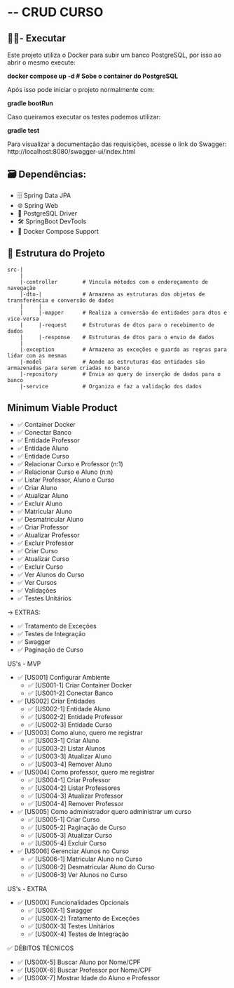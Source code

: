 # -- CRUD CURSO

## 🧑🏻- Executar
  Este projeto utiliza o Docker para subir um banco PostgreSQL, por isso ao abrir o mesmo execute:
  
  **docker compose up -d    # Sobe o container do PostgreSQL**
  
  Após isso pode iniciar o projeto normalmente com:
  
  **gradle bootRun**

  Caso queiramos executar os testes podemos utilizar:

  **gradle test**
  
  Para visualizar a documentação das requisições, acesse o link do Swagger: http://localhost:8080/swagger-ui/index.html

## 🗃️ **Dependências:** 
- 🗄️ Spring Data JPA 
- 🌐  Spring Web 
- 📃 PostgreSQL Driver 
- 🛠️ SpringBoot DevTools 
- 🐋 Docker Compose Support 
 
## 📂 Estrutura do Projeto
    src-|
        |
        |-controller        # Vincula métodos com o endereçamento de navegação
        |-dto-|             # Armazena as estruturas dos objetos de transferência e conversão de dados
        |     |
        |     |-mapper      # Realiza a conversão de entidades para dtos e vice-versa
        |     |-request     # Estruturas de dtos para o recebimento de dados
        |     |-response    # Estruturas de dtos para o envio de dados
        |
        |-exception         # Armazena as exceções e guarda as regras para lidar com as mesmas
        |-model             # Aonde as estruturas das entidades são armazenadas para serem criadas no banco
        |-repository        # Envia as query de inserção de dados para o banco
        |-service           # Organiza e faz a validação dos dados

## Minimum Viable Product
- ✅ Container Docker
- ✅ Conectar Banco
- ✅ Entidade Professor
- ✅ Entidade Aluno
- ✅ Entidade Curso
- ✅ Relacionar Curso e Professor (n:1)
- ✅ Relacionar Curso e Aluno (n:n)
- ✅ Listar Professor, Aluno e Curso
- ✅ Criar Aluno
- ✅ Atualizar Aluno
- ✅ Excluir Aluno
- ✅ Matricular Aluno
- ✅ Desmatricular Aluno
- ✅ Criar Professor
- ✅ Atualizar Professor
- ✅ Excluir Professor
- ✅ Criar Curso
- ✅ Atualizar Curso
- ✅ Excluir Curso
- ✅ Ver Alunos do Curso
- ✅ Ver Cursos
- ✅ Validações
- ✅ Testes Unitários
 
-> EXTRAS:
- ✅ Tratamento de Exceções
- ✅ Testes de Integração
- ✅ Swagger
- ✅ Paginação de Curso
 
US's - MVP
- ✅ [US001] Configurar Ambiente
    - ✅ [US001-1] Criar Container Docker
    - ✅ [US001-2] Conectar Banco
- ✅ [US002] Criar Entidades
    - ✅ [US002-1] Entidade Aluno
    - ✅ [US002-2] Entidade Professor
    - ✅ [US002-3] Entidade Curso
- ✅ [US003] Como aluno, quero me registrar
    - ✅ [US003-1] Criar Aluno
    - ✅ [US003-2] Listar Alunos
    - ✅ [US003-3] Atualizar Aluno
    - ✅ [US003-4] Remover Aluno
- ✅ [US004] Como professor, quero me registrar
    - ✅ [US004-1] Criar Professor
    - ✅ [US004-2] Listar Professores
    - ✅ [US004-3] Atualizar Professor
    - ✅ [US004-4] Remover Professor
- ✅ [US005] Como administrador quero administrar um curso
    - ✅ [US005-1] Criar Curso
    - ✅ [US005-2] Paginação de Curso
    - ✅ [US005-3] Atualizar Curso
    - ✅ [US005-4] Excluir Curso
- ✅ [US006] Gerenciar Alunos no Curso
    - ✅ [US006-1] Matricular Aluno no Curso
    - ✅ [US006-2] Desmatricular Aluno do Curso
    - ✅ [US006-3] Ver Alunos no Curso

US's - EXTRA
- ✅ [US00X] Funcionalidades Opcionais
    - ✅ [US00X-1] Swagger
    - ✅ [US00X-2] Tratamento de Exceções
    - ✅ [US00X-3] Testes Unitários
    - ✅ [US00X-4] Testes de Integração

✅ DÉBITOS TÉCNICOS

- ✅ [US00X-5] Buscar Aluno por Nome/CPF
- ✅ [US00X-6] Buscar Professor por Nome/CPF
- ✅ [US00X-7] Mostrar Idade do Aluno e Professor
    